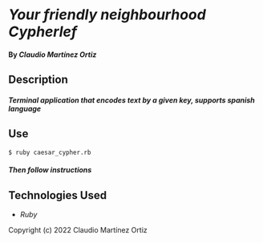 # _Your friendly neighbourhood Cypherlef_

#### By _**Claudio Martínez Ortiz**_

## Description

#### _Terminal application that encodes text by a given key, supports spanish language_

## Use

    $ ruby caesar_cypher.rb
#### _Then follow instructions_


## Technologies Used

* _Ruby_

Copyright (c) 2022 Claudio Martínez Ortiz